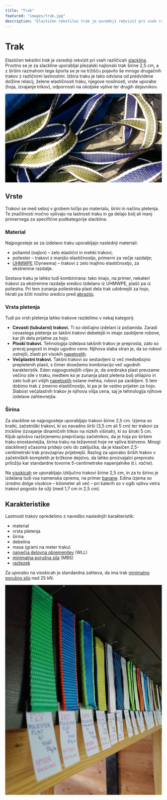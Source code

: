 ```yaml
---
title: "Trak"
featured: "images/trak.jpg"
description: "Elastičen tekstilni trak je osrednji rekvizit pri vseh različicah slacklina."
---
```


# Trak

Elastičen tekstilni _trak_ je osrednji rekvizit pri vseh različicah [slacklina](slackline). Prvotno se je za slackline uporabljal plezalski najlonski trak širine 2,5 cm, a z širšim razmahom tega športa se je na tržišču pojavilo še mnogo drugačnih trakov z različnimi lastnostmi. Izbira traku je tako odvisna od predvidene dolžine relacij, želene elastičnosti traku, njegove nosilnosti, vrste uporabe (hoja, izvajanje trikov), odpornosti na okoljske vplive ter drugih dejavnikov.

![Najlonski trak širine 25 mm](images/trak.jpg)

## Vrste

Trakovi se med seboj v grobem ločijo po materialu, širini in načinu pletenja. Te značilnosti močno vplivajo na lastnosti traku in ga delajo bolj ali manj primernega za specifične podkategorije slacklina.

### Material

Najpogosteje se za izdelavo traku uporabljajo naslednji materiali:

- poliamid (najlon) – zelo elastični in mehki trakovi;
- poliester – trakovi z manjšo elastičnostjo, primerni za večje razdalje;
- [UHMWPE](https://en.wikipedia.org/wiki/UHMWPE) (Dyneema) – trakovi z zelo majhno elastičnostjo, za ekstremne razdalje.

Sestava traku je lahko tudi kombinirana: tako imajo, na primer, nekateri trakovi za ekstremne razdalje sredico izdelano iz UHMWPE, plašč pa iz poliestra. Pri tem zunanja poliestrska plast dela trak udobnejši za hojo, hkrati pa ščiti nosilno sredico pred [abrazijo](abrazija).

### Vrsta pletenja

Tudi po vrsti pletenja lahko trakove razdelimo v nekaj kategorij:

- **Cevasti (tubularni) trakovi.** Ti so običajno izdelani iz poliamida. Zaradi cevastega pletenja so takšni trakovi debelejši in imajo zaobljene robove, kar jih dela prijetne za hojo.
- **Ploski trakovi.** Tehnologija izdelava takšnih trakov je preprosta, zato so precej pogosti in imajo ugodno ceno. Njihova slaba stran je, da so robovi ostrejši, zlasti pri visokih [napetostih](napetost).
- **Večplastni trakovi.** Takšni trakovi so sestavljeni iz več medsebojno prepletenih plasti, s čimer dosežemo kombinacijo več ugodnih karakteristik. Eden najpogostejših ciljev je, da sredinska plast prevzame večino sile v traku, medtem ko je zunanja plast pletena bolj ohlapno in zato tudi pri višjih [napetostih](napetost) ostane mehka, robovi pa zaobljeni. S tem dobimo trak z zmerno elastičnostjo, ki pa je še vedno prijeten za hojo. Slabost večplastnih trakov je njihova višja cena, saj je tehnologija njihove izdelave zahtevnejša.

### Širina

Za slackline se najpogosteje uporabljajo trakovi širine 2,5 cm. Izjema so kratki, začetniški trakovi, ki so navadno širši (3,5 cm ali 5 cm) ter trakovi za _trickline_ (izvajanje dinamičnih trikov na nizkih višinah), ki so široki 5 cm. Kljub splošno razširjenemu prepričanju začetnikov, da je hoja po širšem traku enostavnejša, širina traku na težavnost hoje ne vpliva bistveno. Mnogi slacklinerji sčasoma pridejo celo do zaključka, da je klasičen 2,5-centimetrski trak pravzaprav prijetnejši. Razlog za uporabo širših trakov v začetniških kompletih je bržkone dejstvo, da lahko proizvajalci preprosto priložijo kar standardne tovorne 5-centimetrske napenjalnike (t.i. _račne_).

Na [visokicah](visokica) se uporabljajo izključno trakovi širine 2,5 cm, in za to širino je izdelana tudi vsa namenska oprema, na primer [banane](banana). Edina izjema so izredno dolge visokice – kilometer ali več – pri katerih so v ogib vplivu vetra trakovi pogosto še ožji (med 1,7 cm in 2,5 cm).

## Karakteristike

Lastnosti trakov opredelimo z navedbo naslednjih karakteristik:

- material
- vrsta pletenja
- širina
- debelina
- masa (grami na meter traku)
- [največja delovna obremenitev](najvecja-delovna-obremenitev) (WLL)
- [minimalna porušna sila](minimalna-porusna-sila) (MBS)
- [raztezek](raztezek)

Za uporabo na visokicah je standardna zahteva, da ima trak [minimalno porušno silo](minimalna-porusna-sila) nad 25 kN.

![Kosi različnih vrst trakov z njihovimi karakteristikami](images/vrste-trakov.jpg)
